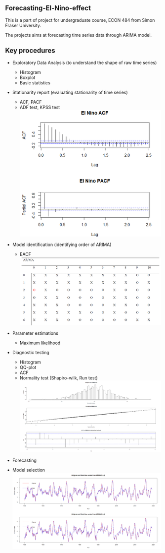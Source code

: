 ## Forecasting-El-Nino-effect

This is a part of project for undergraduate course, ECON 484 from Simon Fraser University. 

The projects aims at forecasting time series data through ARIMA model. 

## Key procedures

- Exploratory Data Analysis (to understand the shape of raw time series)
  - Histogram 
  - Boxplot
  - Basic statistics 
  
- Stationarity report (evaluating stationarity of time series)
  - ACF, PACF
  - ADF test, KPSS test
  ![alt text](https://github.com/wawei225/Forecasting-El-Nino-effect/blob/main/ACF_PACF.PNG?raw=true)
  
- Model identification (identifying order of ARIMA)
  - EACF
  ![alt text](https://github.com/wawei225/Forecasting-El-Nino-effect/blob/main/EACF.PNG?raw=true)
- Parameter estimations
  - Maximum likelihood
- Diagnostic testing
  - Histogram
  - QQ-plot
  - ACF
  - Normality test (Shapiro-wilk, Run test)
  ![alt text](https://github.com/wawei225/Forecasting-El-Nino-effect/blob/main/diagnostic.PNG?raw=true)
- Forecasting
- Model selection
![alt text](https://github.com/wawei225/Forecasting-El-Nino-effect/blob/main/forecasting_selection.PNG?raw=true)
